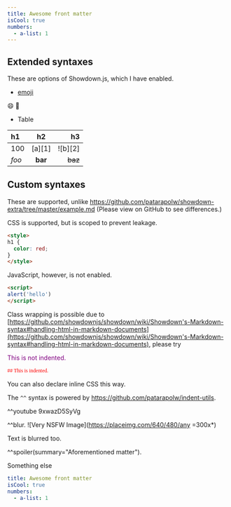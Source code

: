 ```yaml
---
title: Awesome front matter
isCool: true
numbers:
  - a-list: 1
---
```


## Extended syntaxes

These are options of Showdown.js, which I have enabled.

- [emoji](https://github.com/showdownjs/showdown/wiki/Emojis)

:smile: :100:

- Table

| h1    |    h2   |      h3 |
|:------|:-------:|--------:|
| 100   | [a][1]  | ![b][2] |
| *foo* | **bar** | ~~baz~~ |

## Custom syntaxes

These are supported, unlike <https://github.com/patarapolw/showdown-extra/tree/master/example.md> (Please view on GitHub to see differences.)

CSS is supported, but is scoped to prevent leakage.

```html
<style>
h1 {
  color: red;
}
</style>
```

<style>
h1 {
  color: red;
}

.special pre code {
  font-family: serif;
  color: red;
}
</style>

JavaScript, however, is not enabled.

```html
<script>
alert('hello')
</script>
```

<script>
alert('hello')
</script>

Class wrapping is possible due to [https://github.com/showdownjs/showdown/wiki/Showdown's-Markdown-syntax#handling-html-in-markdown-documents](https://github.com/showdownjs/showdown/wiki/Showdown's-Markdown-syntax#handling-html-in-markdown-documents), please try

<markdown indent=2 class="special" style="color: purple;">
  This is not indented.

    ## This is indented.
</markdown>

You can also declare inline CSS this way.

The `^^` syntax is powered by <https://github.com/patarapolw/indent-utils>.

^^youtube 9xwazD5SyVg

^^blur.
  ![Very NSFW Image](https://placeimg.com/640/480/any =300x*)

  Text is blurred too.

^^spoiler(summary="Aforementioned matter").

  Something else

  ```yaml
  title: Awesome front matter
  isCool: true
  numbers:
    - a-list: 1
  ```
